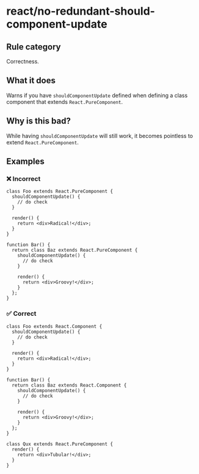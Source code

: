 # react/no-redundant-should-component-update

## Rule category

Correctness.

## What it does

Warns if you have `shouldComponentUpdate` defined when defining a class component that extends `React.PureComponent`.

## Why is this bad?

While having `shouldComponentUpdate` will still work, it becomes pointless to extend `React.PureComponent`.

## Examples

### ❌ Incorrect

```tsx
class Foo extends React.PureComponent {
  shouldComponentUpdate() {
    // do check
  }

  render() {
    return <div>Radical!</div>;
  }
}

function Bar() {
  return class Baz extends React.PureComponent {
    shouldComponentUpdate() {
      // do check
    }

    render() {
      return <div>Groovy!</div>;
    }
  };
}
```

### ✅ Correct

```tsx
class Foo extends React.Component {
  shouldComponentUpdate() {
    // do check
  }

  render() {
    return <div>Radical!</div>;
  }
}

function Bar() {
  return class Baz extends React.Component {
    shouldComponentUpdate() {
      // do check
    }

    render() {
      return <div>Groovy!</div>;
    }
  };
}

class Qux extends React.PureComponent {
  render() {
    return <div>Tubular!</div>;
  }
}
```
